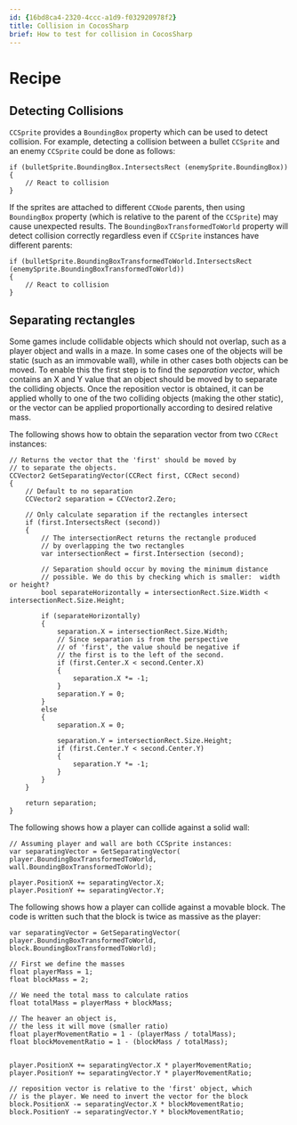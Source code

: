 ```yaml
---
id: {16bd8ca4-2320-4ccc-a1d9-f032920978f2}  
title: Collision in CocosSharp  
brief: How to test for collision in CocosSharp  
---
```



# Recipe

## Detecting Collisions

`CCSprite` provides a `BoundingBox` property which can be used to detect collision. For example, detecting a collision between a bullet `CCSprite` and an enemy `CCSprite` could be done as follows: 

```
if (bulletSprite.BoundingBox.IntersectsRect (enemySprite.BoundingBox))
{
	// React to collision
}
```

If the sprites are attached to different `CCNode` parents, then using `BoundingBox` property (which is relative to the parent of the `CCSprite`) may cause unexpected results. The `BoundingBoxTransformedToWorld` property will detect collision correctly regardless even if `CCSprite` instances have different parents: 

```
if (bulletSprite.BoundingBoxTransformedToWorld.IntersectsRect (enemySprite.BoundingBoxTransformedToWorld))
{
	// React to collision
}
```


## Separating rectangles

Some games include collidable objects which should not overlap, such as a player object and walls in a maze. In some cases one of the objects will be static (such as an immovable wall), while in other cases both objects can be moved. To enable this the first step is to find the *separation vector*, which contains an X and Y value that an object should be moved by to separate the colliding objects. Once the reposition vector is obtained, it can be applied wholly to one of the two colliding objects (making the other static), or the vector can be applied proportionally according to desired relative mass.

The following shows how to obtain the separation vector from two `CCRect` instances: 

```
// Returns the vector that the 'first' should be moved by
// to separate the objects. 
CCVector2 GetSeparatingVector(CCRect first, CCRect second)
{
	// Default to no separation
	CCVector2 separation = CCVector2.Zero;

	// Only calculate separation if the rectangles intersect
	if (first.IntersectsRect (second))
	{
		// The intersectionRect returns the rectangle produced
		// by overlapping the two rectangles
		var intersectionRect = first.Intersection (second);

		// Separation should occur by moving the minimum distance
		// possible. We do this by checking which is smaller:  width or height?
		bool separateHorizontally = intersectionRect.Size.Width < intersectionRect.Size.Height;

		if (separateHorizontally)
		{
			separation.X = intersectionRect.Size.Width;
			// Since separation is from the perspective
			// of 'first', the value should be negative if
			// the first is to the left of the second.
			if (first.Center.X < second.Center.X)
			{
				separation.X *= -1;
			}
			separation.Y = 0;
		}
		else
		{
			separation.X = 0;

			separation.Y = intersectionRect.Size.Height;
			if (first.Center.Y < second.Center.Y)
			{
				separation.Y *= -1;
			}
		}
	}

	return separation;
}

```

The following shows how a player can collide against a solid wall: 

```
// Assuming player and wall are both CCSprite instances: 
var separatingVector = GetSeparatingVector( player.BoundingBoxTransformedToWorld, wall.BoundingBoxTransformedToWorld);

player.PositionX += separatingVector.X;
player.PositionY += separatingVector.Y;
```

The following shows how a player can collide against a movable block. The code is written such that the block is twice as massive as the player: 

```
var separatingVector = GetSeparatingVector( player.BoundingBoxTransformedToWorld, block.BoundingBoxTransformedToWorld);

// First we define the masses
float playerMass = 1;
float blockMass = 2;

// We need the total mass to calculate ratios
float totalMass = playerMass + blockMass;

// The heaver an object is, 
// the less it will move (smaller ratio)
float playerMovementRatio = 1 - (playerMass / totalMass);
float blockMovementRatio = 1 - (blockMass / totalMass);
	

player.PositionX += separatingVector.X * playerMovementRatio;
player.PositionY += separatingVector.Y * playerMovementRatio;

// reposition vector is relative to the 'first' object, which
// is the player. We need to invert the vector for the block
block.PositionX -= separatingVector.X * blockMovementRatio;
block.PositionY -= separatingVector.Y * blockMovementRatio;

```
